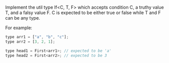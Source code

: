 Implement the util type If<C, T, F> which accepts condition C, a truthy value T, and a falsy value F. C is expected to be either true or false while T and F can be any type.

For example:

```javascript
type arr1 = ["a", "b", "c"];
type arr2 = [3, 2, 1];

type head1 = First<arr1>; // expected to be 'a'
type head2 = First<arr2>; // expected to be 3
```